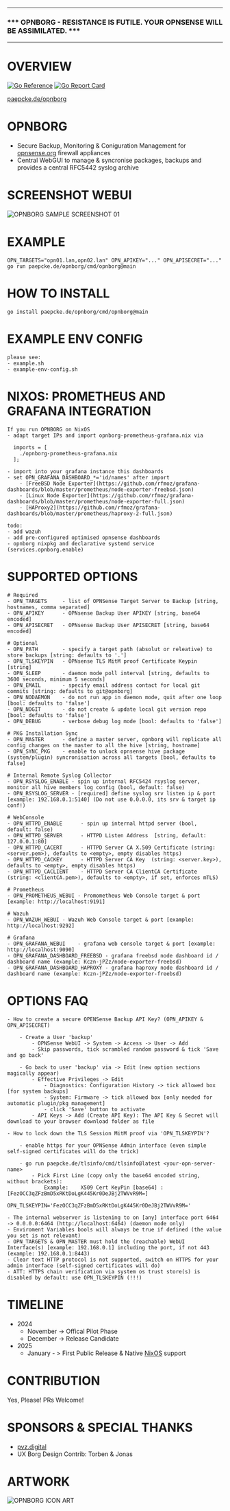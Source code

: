 
---

### *** OPNBORG - RESISTANCE IS FUTILE. YOUR OPNSENSE WILL BE ASSIMILATED. ***

---

# OVERVIEW 
[![Go Reference](https://pkg.go.dev/badge/paepcke.de/opnborg.svg)](https://pkg.go.dev/paepcke.de/opnborg) 
[![Go Report Card](https://goreportcard.com/badge/paepcke.de/opnborg)](https://goreportcard.com/report/paepcke.de/opnborg) 

[paepcke.de/opnborg](https://paepcke.de/opnborg/)

# OPNBORG 

- Secure Backup, Monitoring & Coniguration Management for [opnsense.org](https://opnsense.org/) firewall appliances
- Central WebGUI to manage & syncronise packages, backups and provides a central RFC5442 syslog archive
  
# SCREENSHOT WEBUI

![OPNBORG SAMPLE SCREENSHOT 01](https://github.com/paepckehh/opnborg/blob/main/resources/screenshot01.png "SCREEN01")

# EXAMPLE 
```
OPN_TARGETS="opn01.lan,opn02.lan" OPN_APIKEY="..." OPN_APISECRET="..." go run paepcke.de/opnborg/cmd/opnborg@main
```

# HOW TO INSTALL

```
go install paepcke.de/opnborg/cmd/opnborg@main
```

# EXAMPLE ENV CONFIG
```
please see:
- example.sh 
- example-env-config.sh
```

# NIXOS: PROMETHEUS AND GRAFANA INTEGRATION

```
If you run OPNBORG on NixOS
- adapt target IPs and import opnborg-prometheus-grafana.nix via

  imports = [
    ./opnborg-prometheus-grafana.nix
  ];

- import into your grafana instance this dashboards 
- set OPN_GRAFANA_DASHBOARD_*='id/names' after import
    - [FreeBSD Node Exporter](https://github.com/rfmoz/grafana-dashboards/blob/master/prometheus/node-exporter-freebsd.json)
    - [Linux Node Exporter](https://github.com/rfmoz/grafana-dashboards/blob/master/prometheus/node-exporter-full.json)
    - [HAProxy2](https://github.com/rfmoz/grafana-dashboards/blob/master/prometheus/haproxy-2-full.json)

todo:
- add wazuh
- add pre-configured optimised opnsense dashboards
- opnborg nixpkg and declarative systemd service (services.opnborg.enable)
```

# SUPPORTED OPTIONS 

```
# Required
- OPN_TARGETS     - list of OPNSense Target Server to Backup [string, hostnames, comma separated]
- OPN_APIKEY      - OPNsense Backup User APIKEY [string, base64 encoded]
- OPN_APISECRET   - OPNsense Backup User APISECRET [string, base64 encoded]

# Optional
- OPN_PATH        - specify a target path (absolut or releative) to store backups [string: defaults to '.']
- OPN_TLSKEYPIN   - OPNsense TLS MitM proof Certificate Keypin [string]
- OPN_SLEEP       - daemon mode poll interval [string, defaults to 3600 seconds, minimum 5 seconds]
- OPN_EMAIL       - specify email address contact for local git commits [string: defaults to git@opnborg]
- OPN_NODAEMON    - do not run app in daemon mode, quit after one loop [bool: defaults to 'false']
- OPN_NOGIT       - do not create & update local git version repo [bool: defaults to 'false']
- OPN_DEBUG       - verbose debug log mode [bool: defaults to 'false']

# PKG Installation Sync
- OPN_MASTER      - define a master server, opnborg will replicate all config changes on the master to all the hive [string, hostname]
- OPN_SYNC_PKG    - enable to unlock opnsense hive package (system/plugin) syncronisation across all targets [bool, defaults to false]

# Internal Remote Syslog Collector
- OPN_RSYSLOG_ENABLE - spin up internal RFC5424 rsyslog server, monitor all hive members log config (bool, default: false)
- OPN_RSYSLOG_SERVER - [required] define syslog srv listen ip & port [example: 192.168.0.1:5140] (Do not use 0.0.0.0, its srv & target ip conf!)

# WebConsole 
- OPN_HTTPD_ENABLE      - spin up internal httpd server (bool, default: false)
- OPN_HTTPD_SERVER      - HTTPD Listen Address  [string, default: 127.0.0.1:80] 
- OPN_HTTPD_CACERT      - HTTPD Server CA X.509 Certificate (string: <server.pem>), defaults to <empty>, empty disables https)
- OPN_HTTPD_CACKEY      - HTTPD Server CA Key  (string: <server.key>), defaults to <empty>, empty disables https)
- OPN_HTTPD_CACLIENT    - HTTPD Server CA ClientCA Certificate (string: <clientCA.pem>), defaults to <empty>, if set, enforces mTLS)

# Prometheus 
- OPN_PROMETHEUS_WEBUI - Promometheus Web Console target & port [example: http://localhost:9191]

# Wazuh 
- OPN_WAZUH_WEBUI - Wazuh Web Console target & port [example: http://localhost:9292]

# Grafana
- OPN_GRAFANA_WEBUI    - grafana web console target & port [example: http://localhost:9090]
- OPN_GRAFANA_DASHBOARD_FREEBSD - grafana freebsd node dashboard id / dashboard name (example: Kczn-jPZz/node-exporter-freebsd)
- OPN_GRAFANA_DASHBOARD_HAPROXY - grafana haproxy node dashboard id / dashboard name (example: Kczn-jPZz/node-exporter-freebsd)

```

# OPTIONS FAQ

```
- How to create a secure OPENSense Backup API Key? (OPN_APIKEY & OPN_APISECRET)
    
    - Create a User 'backup' 
        - OPNSense WebUI -> System -> Access -> User -> Add 
        - Skip passwords, tick scrambled random password & tick 'Save and go back' 
    
    - Go back to user 'backup' via -> Edit (new option sections magically appear)
        - Effective Privileges -> Edit 
            - Diagnostics: Configuration History -> tick allowed box [for system backups]
            - System: Firmware -> tick allowed box [only needed for automatic plugin/pkg management]
            - click 'Save' button to activate
        - API Keys -> Add (Create API Key): The API Key & Secret will download to your browser download folder as file

- How to lock down the TLS Session MitM proof via 'OPN_TLSKEYPIN'? 
    
    - enable https for your OPNSense Admin interface (even simple self-signed certificates will do the trick)
    
    - go run paepcke.de/tlsinfo/cmd/tlsinfo@latest <your-opn-server-name>
        - Pick First Line (copy only the base64 encoded string, without brackets): 
            Example:    X509 Cert KeyPin [base64] : [FezOCC3qZFzBmD5xRKtDoLgK445Kr0DeJBj2TWVvR9M=]
                        OPN_TLSKEYPIN='FezOCC3qZFzBmD5xRKtDoLgK445Kr0DeJBj2TWVvR9M='

- The internal webserver is listening to on [any] interface port 6464 -> 0.0.0.0:6464 (http://localhost:6464) (daemon mode only) 
- Enviroment Variables bools will always be true if defined (the value you set is not relevant)
- OPN_TARGETS & OPN_MASTER must hold the (reachable) WebUI Interface(s) [example: 192.168.0.1] including the port, if not 443 (example: 192.168.0.1:8443)
- Clear text HTTP protocol is not supported, switch on HTTPS for your admin interface (self-signed certificates will do)
- ATT: HTTPS chain verification via system os trust store(s) is disabled by default: use OPN_TLSKEYPIN (!!!)
```



# TIMELINE 

 - 2024
    - November  -> Offical Pilot Phase
    - December  -> Release Candidate
 - 2025
    - January - > First Public Release & Native [NixOS](https://github.com/nixos) support

# CONTRIBUTION

Yes, Please! PRs Welcome! 

# SPONSORS & SPECIAL THANKS

- [pvz.digital](https://pvz.digital)
- UX Borg Design Contrib: Torben & Jonas

# ARTWORK

![OPNBORG ICON ART](https://github.com/paepckehh/opnborg/blob/main/resources/borg.png "OPNBORG")

